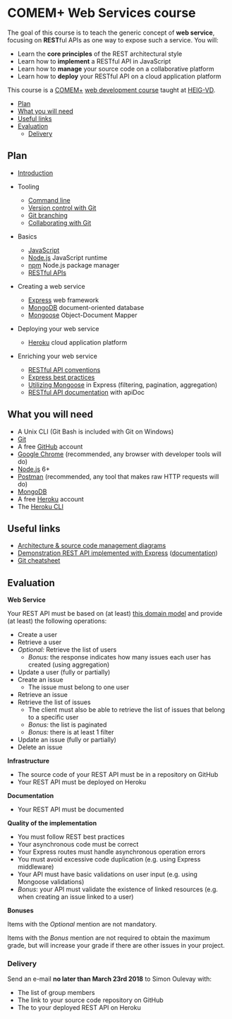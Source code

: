 # COMEM+ Web Services course

The goal of this course is to teach the generic concept of **web service**, focusing on **REST**ful APIs as one way to expose such a service.
You will:

* Learn the **core principles** of the REST architectural style
* Learn how to **implement** a RESTful API in JavaScript
* Learn how to **manage** your source code on a collaborative platform
* Learn how to **deploy** your RESTful API on a cloud application platform

This course is a [COMEM+][comem] [web development course][comem-webdev] taught at [HEIG-VD][heig].

<!-- START doctoc generated TOC please keep comment here to allow auto update -->
<!-- DON'T EDIT THIS SECTION, INSTEAD RE-RUN doctoc TO UPDATE -->


- [Plan](#plan)
- [What you will need](#what-you-will-need)
- [Useful links](#useful-links)
- [Evaluation](#evaluation)
  - [Delivery](#delivery)

<!-- END doctoc generated TOC please keep comment here to allow auto update -->



## Plan

* [Introduction](https://mediacomem.github.io/comem-webdev-docs/2017-2018/subjects/webserv-course?home=MediaComem%2Fcomem-webserv%23readme)

* Tooling
  * [Command line](https://mediacomem.github.io/comem-webdev-docs/2017-2018/subjects/cli?home=MediaComem%2Fcomem-webserv%23readme)
  * [Version control with Git](https://mediacomem.github.io/comem-webdev-docs/2017-2018/subjects/git?home=MediaComem%2Fcomem-webserv%23readme)
  * [Git branching](https://mediacomem.github.io/comem-webdev-docs/2017-2018/subjects/git-branching?home=MediaComem%2Fcomem-webserv%23readme)
  * [Collaborating with Git](https://mediacomem.github.io/comem-webdev-docs/2017-2018/subjects/git-collaborating?home=MediaComem%2Fcomem-webserv%23readme)

* Basics
  * [JavaScript](https://mediacomem.github.io/comem-webdev-docs/2017-2018/subjects/js?home=MediaComem%2Fcomem-webserv%23readme)
  * [Node.js](https://mediacomem.github.io/comem-webdev-docs/2017-2018/subjects/node?home=MediaComem%2Fcomem-webserv%23readme) JavaScript runtime
  * [npm](https://mediacomem.github.io/comem-webdev-docs/2017-2018/subjects/npm?home=MediaComem%2Fcomem-webserv%23readme) Node.js package manager
  * [RESTful APIs](https://mediacomem.github.io/comem-webdev-docs/2017-2018/subjects/rest?home=MediaComem%2Fcomem-webserv%23readme)

* Creating a web service
  * [Express](https://mediacomem.github.io/comem-webdev-docs/2017-2018/subjects/express?home=MediaComem%2Fcomem-webserv%23readme) web framework
  * [MongoDB](https://mediacomem.github.io/comem-webdev-docs/2017-2018/subjects/mongodb?home=MediaComem%2Fcomem-webserv%23readme) document-oriented database
  * [Mongoose](https://mediacomem.github.io/comem-webdev-docs/2017-2018/subjects/mongoose?home=MediaComem%2Fcomem-webserv%23readme) Object-Document Mapper

* Deploying your web service
  * [Heroku](https://mediacomem.github.io/comem-webdev-docs/2017-2018/subjects/heroku?home=MediaComem%2Fcomem-webserv%23readme) cloud application platform

* Enriching your web service
  * [RESTful API conventions](https://mediacomem.github.io/comem-webdev-docs/2017-2018/subjects/rest-conventions?home=MediaComem%2Fcomem-webserv%23readme)
  * [Express best practices](https://mediacomem.github.io/comem-webdev-docs/2017-2018/subjects/express-best-practices?home=MediaComem%2Fcomem-webserv%23readme)
  * [Utilizing Mongoose](https://mediacomem.github.io/comem-webdev-docs/2017-2018/subjects/express-mongoose?home=MediaComem%2Fcomem-webserv%23readme) in Express (filtering, pagination, aggregation)
  * [RESTful API documentation](https://mediacomem.github.io/comem-webdev-docs/2017-2018/subjects/apidoc?home=MediaComem%2Fcomem-webserv%23readme) with apiDoc



## What you will need

* A Unix CLI (Git Bash is included with Git on Windows)
* [Git][git-downloads]
* A free [GitHub][github] account
* [Google Chrome][chrome] (recommended, any browser with developer tools will do)
* [Node.js][node] 6+
* [Postman][postman] (recommended, any tool that makes raw HTTP requests will do)
* [MongoDB][mongodb]
* A free [Heroku][heroku] account
* The [Heroku CLI][heroku-cli]



## Useful links

* [Architecture & source code management diagrams][diagrams]
* [Demonstration REST API implemented with Express][demo-api] ([documentation][demo-api-doc])
* [Git cheatsheet][git-cheatsheet]



## Evaluation

**Web Service**

Your REST API must be based on (at least) [this domain model](DOMAIN-MODEL.md) and provide (at least) the following operations:

* Create a user
* Retrieve a user
* *Optional:* Retrieve the list of users
  * *Bonus:* the response indicates how many issues each user has created (using aggregation)
* Update a user (fully or partially)
* Create an issue
  * The issue must belong to one user
* Retrieve an issue
* Retrieve the list of issues
  * The client must also be able to retrieve the list of issues that belong to a specific user
  * *Bonus:* the list is paginated
  * *Bonus:* there is at least 1 filter
* Update an issue (fully or partially)
* Delete an issue

**Infrastructure**

* The source code of your REST API must be in a repository on GitHub
* Your REST API must be deployed on Heroku

**Documentation**

* Your REST API must be documented

**Quality of the implementation**

* You must follow REST best practices
* Your asynchronous code must be correct
* Your Express routes must handle asynchronous operation errors
* You must avoid excessive code duplication (e.g. using Express middleware)
* Your API must have basic validations on user input (e.g. using Mongoose validations)
* *Bonus*: your API must validate the existence of linked resources (e.g. when creating an issue linked to a user)

**Bonuses**

Items with the *Optional* mention are not mandatory.

Items with the *Bonus* mention are not required to obtain the maximum grade,
but will increase your grade if there are other issues in your project.



### Delivery

Send an e-mail **no later than March 23rd 2018** to Simon Oulevay with:

* The list of group members
* The link to your source code repository on GitHub
* The to your deployed REST API on Heroku



[chrome]: https://www.google.com/chrome/
[comem]: http://www.heig-vd.ch/comem
[comem-webdev]: https://github.com/MediaComem/comem-webdev
[demo-api]: https://github.com/MediaComem/comem-webdev-express-rest-demo
[demo-api-doc]: https://mediacomem.github.io/comem-webdev-express-rest-demo/
[diagrams]: diagrams.pdf
[git-cheatsheet]: https://github.com/MediaComem/comem-webdev/blob/master/GIT-CHEATSHEET.md
[git-downloads]: https://git-scm.com/downloads
[github]: https://github.com
[heroku]: https://www.heroku.com/home
[heroku-cli]: https://devcenter.heroku.com/articles/heroku-cli
[heig]: http://www.heig-vd.ch
[mongodb]: https://www.mongodb.com
[node]: https://nodejs.org/
[postman]: https://www.getpostman.com
